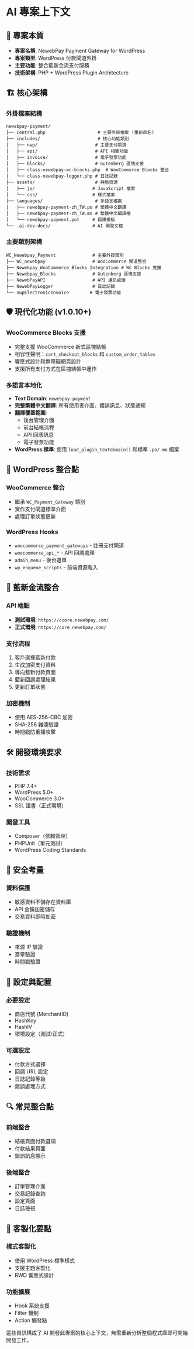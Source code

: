 # AI 專案上下文

## 🎯 專案本質
- **專案名稱**: NewebPay Payment Gateway for WordPress
- **專案類型**: WordPress 付款閘道外掛
- **主要功能**: 整合藍新金流支付服務
- **技術架構**: PHP + WordPress Plugin Architecture

## 🏗️ 核心架構

### 外掛檔案結構
```
newebpay-payment/
├── Central.php                    # 主要外掛檔案 (重新命名)
├── includes/                      # 核心功能類別
│   ├── nwp/                      # 主要支付閘道
│   ├── api/                      # API 相關功能
│   ├── invoice/                  # 電子發票功能
│   ├── blocks/                   # Gutenberg 區塊支援
│   ├── class-newebpay-wc-blocks.php  # WooCommerce Blocks 整合
│   └── class-newebpay-logger.php # 日誌記錄
├── assets/                       # 靜態資源
│   ├── js/                      # JavaScript 檔案
│   └── css/                     # 樣式檔案
├── languages/                    # 多語言檔案
│   ├── newebpay-payment-zh_TW.po # 繁體中文翻譯
│   ├── newebpay-payment-zh_TW.mo # 繁體中文編譯檔
│   └── newebpay-payment.pot     # 翻譯模板
└── .ai-dev-docs/                # AI 開發文檔
```

### 主要類別架構
```
WC_Newebpay_Payment              # 主要外掛類別
├── WC_newebpay                  # WooCommerce 閘道整合
├── Newebpay_WooCommerce_Blocks_Integration # WC Blocks 支援
├── Newebpay_Blocks              # Gutenberg 區塊支援  
├── NewebPayAPI                  # API 通訊處理
├── NewebPayLogger               # 日誌記錄
└── nwpElectronicInvoice        # 電子發票功能
```

## 🛡️ 現代化功能 (v1.0.10+)

### WooCommerce Blocks 支援
- 完整支援 WooCommerce 新式區塊結帳
- 相容性聲明：`cart_checkout_blocks` 和 `custom_order_tables`
- 響應式設計和無障礙網頁設計
- 支援所有支付方式在區塊結帳中運作

### 多語言本地化
- **Text Domain**: `newebpay-payment`
- **完整繁體中文翻譯**: 所有使用者介面、錯誤訊息、狀態通知
- **翻譯覆蓋範圍**: 
  - 後台管理介面
  - 前台結帳流程
  - API 回應訊息
  - 電子發票功能
- **WordPress 標準**: 使用 `load_plugin_textdomain()` 和標準 `.po/.mo` 檔案

## 🔌 WordPress 整合點

### WooCommerce 整合
- 繼承 `WC_Payment_Gateway` 類別
- 實作支付閘道標準介面
- 處理訂單狀態更新

### WordPress Hooks
- `woocommerce_payment_gateways` - 註冊支付閘道
- `woocommerce_api_*` - API 回調處理
- `admin_menu` - 後台選單
- `wp_enqueue_scripts` - 前端資源載入

## 🔐 藍新金流整合

### API 端點
- **測試環境**: `https://ccore.newebpay.com/`
- **正式環境**: `https://core.newebpay.com/`

### 支付流程
1. 客戶選擇藍新付款
2. 生成加密支付資料
3. 導向藍新付款頁面
4. 藍新回調處理結果
5. 更新訂單狀態

### 加密機制
- 使用 AES-256-CBC 加密
- SHA-256 雜湊驗證
- 時間戳防重播攻擊

## 🛠️ 開發環境要求

### 技術需求
- PHP 7.4+
- WordPress 5.0+
- WooCommerce 3.0+
- SSL 證書（正式環境）

### 開發工具
- Composer（依賴管理）
- PHPUnit（單元測試）
- WordPress Coding Standards

## 🚨 安全考量

### 資料保護
- 敏感資料不儲存在資料庫
- API 金鑰加密儲存
- 交易資料即時加密

### 驗證機制
- 來源 IP 驗證
- 簽章驗證
- 時間戳驗證

## 📝 設定與配置

### 必要設定
- 商店代號 (MerchantID)
- HashKey
- HashIV
- 環境設定（測試/正式）

### 可選設定
- 付款方式選擇
- 回調 URL 設定
- 日誌記錄等級
- 錯誤處理方式

## 🔍 常見整合點

### 前端整合
- 結帳頁面付款選項
- 付款結果頁面
- 錯誤訊息顯示

### 後端整合
- 訂單管理介面
- 交易記錄查詢
- 設定頁面
- 日誌檢視

## 🎨 客製化要點

### 樣式客製化
- 使用 WordPress 標準樣式
- 支援主題客製化
- RWD 響應式設計

### 功能擴展
- Hook 系統支援
- Filter 機制
- Action 觸發點

這些資訊構成了 AI 開發此專案的核心上下文，無需重新分析整個程式庫即可開始開發工作。

